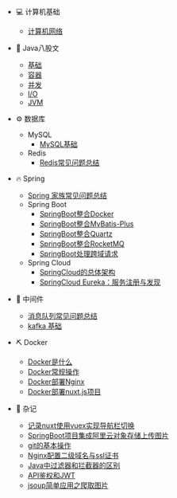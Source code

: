 * 💻 计算机基础
  * [计算机网络](./docs/cs/计算机网络.md)
* 🍵 Java八股文
  * [基础](./docs/Java/Java基础八股文.md)
  * [容器](./docs/Java/Java容器八股文.md)
  * [并发](./docs/Java/Java并发八股文.md)
  * [I/O](./docs/Java/JavaIO八股文.md)
  * [JVM](./docs/Java/JavaJvm八股文.md)

* ⚙️ 数据库
  * MySQL
    * [MySQL基础](./docs/Mysql/MySQL基础.md)
  * Redis
    * [Redis常见问题总结](./doc/../docs/Redis/Redis常见问题总结.md)

* 🔥 Spring
  * [Spring 家族常见问题总结](./docs/Spring/Spring家族常见问题总结.md)
  * Spring Boot
    * [SpringBoot整合Docker](./docs/SpringBoot/SpringBoot整合Docker.md)
    * [SpringBoot整合MyBatis-Plus](./docs/SpringBoot/SpringBoot整合MyBatis-Plus.md)
    * [SpringBoot整合Quartz](./docs/SpringBoot/SpringBoot整合Quartz.md)
    * [SpringBoot整合RocketMQ](./docs/SpringBoot/SpringBoot整合RocketMQ.md)
    * [SpringBoot处理跨域请求](./docs/SpringBoot/SpringBoot处理跨域请求.md)
  * Spring Cloud
    * [SpringCloud的总体架构](./docs/SpringCloud/SpringCloud总体架构.md)
    * [SpringCloud Eureka：服务注册与发现](./docs/SpringCloud/SpringCloud_Eureka：服务注册与发现.md)
    
* 🧲 中间件
  * [消息队列常见问题总结](./docs/中间件/消息队列常见问题总结.md)
  * [kafka 基础](./docs/中间件/Kafka基础.md)

* ⛏️ Docker
  * [Docker是什么](./docs/Docker/什么是Docker.md)
  * [Docker常规操作](./docs/Docker/Docker常规操作.md)
  * [Docker部署Nginx](./docs/Docker/Docker部署Nginx.md)
  * [Docker部署nuxt.js项目](docs/Docker/Docker部署nuxt.js项目.md)

* 🤡 杂记
  <!-- * 消息推送平台 austin
    * [环境搭建](./docs/杂记/austin项目学习/环境搭建.md) -->
  * [记录nuxt使用vuex实现导航栏切换](./docs/杂记/nuxt.js项目使用vuex实现导航栏切换.md)
  * [SpringBoot项目集成阿里云对象存储上传图片](./docs/杂记/SpringBoot项目集成阿里云对象存储上传图片.md)
  * [git的基本操作](./docs/杂记/git基本操作.md)
  * [Nginx配置二级域名与ssl证书](./docs/杂记/Nginx配置二级域名与https.md)
  * [Java中过滤器和拦截器的区别](./docs/杂记/Java中过滤器和拦截器的区别.md)
  * [API鉴权和JWT](./docs/杂记/JWT_Api鉴权.md)
  * [jsoup简单应用之爬取图片](./docs/杂记/jsoup简单应用之爬取图片.md)


